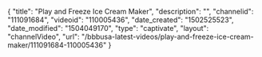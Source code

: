 {
    "title": "Play and Freeze Ice Cream Maker",
    "description": "",
    "channelid": "111091684",
    "videoid": "110005436",
    "date_created": "1502525523",
    "date_modified": "1504049170",
    "type": "captivate",
    "layout": "channelVideo",
    "url": "\/bbbusa-latest-videos\/play-and-freeze-ice-cream-maker\/111091684-110005436"
}